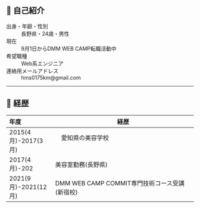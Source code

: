 ## 👤 自己紹介
 <dl>
  <dt>出身・年齢・性別</dt>
   <dd>長野県・24歳・男性</dd>
  <dt>現在</dt>
   <dd>9月1日からDMM WEB CAMP転職活動中</dd>
  <dt>希望職種</dt>
   <dd>Web系エンジニア</dd>
  <dt>連絡用メールアドレス</dt>
   <dd>hms0175km@gmail.com</dd>
</dl>

--------------------------------------------------------------------------
## 📄 経歴
 
 |        年度        |                  経歴                  |
 |:-------------------|---------------------------------------|
 | 2015(4月)-2017(3月)|              　愛知県の美容学校 　　　　　　　　　　　　　　　　　　　　　　|
 |      2017(4月)-202 |              美容室勤務(長野県)          |
 |2021(9月)-2021(12月)|DMM WEB CAMP COMMIT専門技術コース受講(新宿校)|
 
<!--
**siyo0715/siyo0715** is a ✨ _special_ ✨ repository because its `README.md` (this file) appears on your GitHub profile.

Here are some ideas to get you started:

- 🔭 I’m currently working on ...
- 🌱 I’m currently learning ...
- 👯 I’m looking to collaborate on ...
- 🤔 I’m looking for help with ...
- 💬 Ask me about ...
- 📫 How to reach me: ...
- 😄 Pronouns: ...
- ⚡ Fun fact: ...
-->
